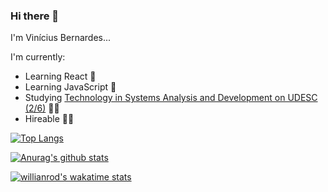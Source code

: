 ### Hi there 👋

I'm Vinícius Bernardes...

I'm currently:
- Learning React 🎨
- Learning JavaScript 💛
- Studying [Technology in Systems Analysis and Development on UDESC (2/6)](https://www.udesc.br/cct/tads) 👨‍🎓
- Hireable 👨‍💼

[![Top Langs](https://github-readme-stats.vercel.app/api/top-langs/?username=viniciusbe&layout=compact&theme=shades-of-purple)](https://github.com/anuraghazra/github-readme-stats)

[![Anurag's github stats](https://github-readme-stats.vercel.app/api?username=viniciusbe&show_icons=true&theme=shades-of-purple)](https://github.com/anuraghazra/github-readme-stats)

[![willianrod's wakatime stats](https://github-readme-stats.vercel.app/api/wakatime?username=viniciusbe)](https://github.com/anuraghazra/github-readme-stats)



